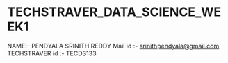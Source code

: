 # TECHSTRAVER_DATA_SCIENCE_WEEK1

NAME:- PENDYALA SRINITH REDDY
Mail id :- srinithpendyala@gmail.com
TECHSTRAVER id :- TECDS133
